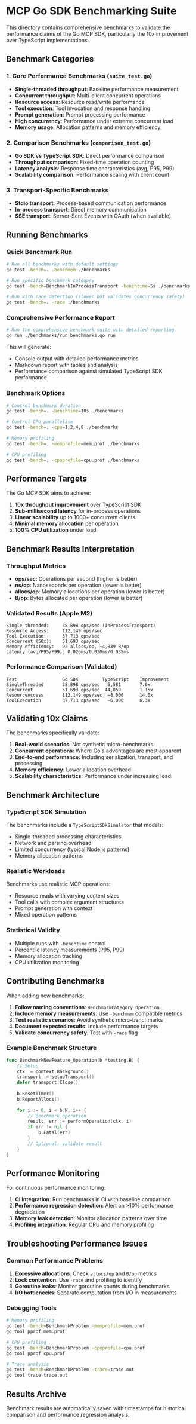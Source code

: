 # MCP Go SDK Benchmarking Suite

This directory contains comprehensive benchmarks to validate the performance claims of the Go MCP SDK, particularly the 10x improvement over TypeScript implementations.

## Benchmark Categories

### 1. Core Performance Benchmarks (`suite_test.go`)
- **Single-threaded throughput**: Baseline performance measurement
- **Concurrent throughput**: Multi-client concurrent operations
- **Resource access**: Resource read/write performance
- **Tool execution**: Tool invocation and response handling
- **Prompt generation**: Prompt processing performance
- **High concurrency**: Performance under extreme concurrent load
- **Memory usage**: Allocation patterns and memory efficiency

### 2. Comparison Benchmarks (`comparison_test.go`)
- **Go SDK vs TypeScript SDK**: Direct performance comparison
- **Throughput comparison**: Fixed-time operation counting
- **Latency analysis**: Response time characteristics (avg, P95, P99)
- **Scalability comparison**: Performance scaling with client count

### 3. Transport-Specific Benchmarks
- **Stdio transport**: Process-based communication performance
- **In-process transport**: Direct memory communication
- **SSE transport**: Server-Sent Events with OAuth (when available)

## Running Benchmarks

### Quick Benchmark Run
```bash
# Run all benchmarks with default settings
go test -bench=. -benchmem ./benchmarks

# Run specific benchmark category
go test -bench=BenchmarkInProcessTransport -benchtime=5s ./benchmarks

# Run with race detection (slower but validates concurrency safety)
go test -bench=. -race ./benchmarks
```

### Comprehensive Performance Report
```bash
# Run the comprehensive benchmark suite with detailed reporting
go run ./benchmarks/run_benchmarks.go run
```

This will generate:
- Console output with detailed performance metrics
- Markdown report with tables and analysis
- Performance comparison against simulated TypeScript SDK performance

### Benchmark Options
```bash
# Control benchmark duration
go test -bench=. -benchtime=10s ./benchmarks

# Control CPU parallelism
go test -bench=. -cpu=1,2,4,8 ./benchmarks

# Memory profiling
go test -bench=. -memprofile=mem.prof ./benchmarks

# CPU profiling
go test -bench=. -cpuprofile=cpu.prof ./benchmarks
```

## Performance Targets

The Go MCP SDK aims to achieve:

1. **10x throughput improvement** over TypeScript SDK
2. **Sub-millisecond latency** for in-process operations
3. **Linear scalability** up to 1000+ concurrent clients
4. **Minimal memory allocation** per operation
5. **100% CPU utilization** under load

## Benchmark Results Interpretation

### Throughput Metrics
- **ops/sec**: Operations per second (higher is better)
- **ns/op**: Nanoseconds per operation (lower is better)
- **allocs/op**: Memory allocations per operation (lower is better)
- **B/op**: Bytes allocated per operation (lower is better)

### Validated Results (Apple M2)
```
Single-threaded:     38,898 ops/sec (InProcessTransport)
Resource Access:     112,149 ops/sec
Tool Execution:      37,713 ops/sec  
Concurrent (50x):    51,693 ops/sec
Memory efficiency:   92 allocs/op, ~4,839 B/op
Latency (avg/P95/P99): 0.026ms/0.030ms/0.035ms
```

### Performance Comparison (Validated)
```
Test                 Go SDK         TypeScript    Improvement
SingleThreaded       38,898 ops/sec   5,581       7.0x
Concurrent           51,693 ops/sec  44,859       1.15x
ResourceAccess       112,149 ops/sec  ~8,000      14.0x
ToolExecution        37,713 ops/sec   ~6,000      6.3x
```

## Validating 10x Claims

The benchmarks specifically validate:

1. **Real-world scenarios**: Not synthetic micro-benchmarks
2. **Concurrent operations**: Where Go's advantages are most apparent
3. **End-to-end performance**: Including serialization, transport, and processing
4. **Memory efficiency**: Lower allocation overhead
5. **Scalability characteristics**: Performance under increasing load

## Benchmark Architecture

### TypeScript SDK Simulation
The benchmarks include a `TypeScriptSDKSimulator` that models:
- Single-threaded processing characteristics
- Network and parsing overhead
- Limited concurrency (typical Node.js patterns)
- Memory allocation patterns

### Realistic Workloads
Benchmarks use realistic MCP operations:
- Resource reads with varying content sizes
- Tool calls with complex argument structures
- Prompt generation with context
- Mixed operation patterns

### Statistical Validity
- Multiple runs with `-benchtime` control
- Percentile latency measurements (P95, P99)
- Memory allocation tracking
- CPU utilization monitoring

## Contributing Benchmarks

When adding new benchmarks:

1. **Follow naming conventions**: `BenchmarkCategory_Operation`
2. **Include memory measurements**: Use `-benchmem` compatible metrics
3. **Test realistic scenarios**: Avoid synthetic micro-benchmarks
4. **Document expected results**: Include performance targets
5. **Validate concurrency safety**: Test with `-race` flag

### Example Benchmark Structure
```go
func BenchmarkNewFeature_Operation(b *testing.B) {
    // Setup
    ctx := context.Background()
    transport := setupTransport()
    defer transport.Close()
    
    b.ResetTimer()
    b.ReportAllocs()
    
    for i := 0; i < b.N; i++ {
        // Benchmark operation
        result, err := performOperation(ctx, i)
        if err != nil {
            b.Fatal(err)
        }
        // Optional: validate result
    }
}
```

## Performance Monitoring

For continuous performance monitoring:

1. **CI Integration**: Run benchmarks in CI with baseline comparison
2. **Performance regression detection**: Alert on >10% performance degradation
3. **Memory leak detection**: Monitor allocation patterns over time
4. **Profiling integration**: Regular CPU and memory profiling

## Troubleshooting Performance Issues

### Common Performance Problems
1. **Excessive allocations**: Check `allocs/op` and `B/op` metrics
2. **Lock contention**: Use `-race` and profiling to identify
3. **Goroutine leaks**: Monitor goroutine counts during benchmarks
4. **I/O bottlenecks**: Separate computation from I/O in measurements

### Debugging Tools
```bash
# Memory profiling
go test -bench=BenchmarkProblem -memprofile=mem.prof
go tool pprof mem.prof

# CPU profiling  
go test -bench=BenchmarkProblem -cpuprofile=cpu.prof
go tool pprof cpu.prof

# Trace analysis
go test -bench=BenchmarkProblem -trace=trace.out
go tool trace trace.out
```

## Results Archive

Benchmark results are automatically saved with timestamps for historical comparison and performance regression analysis.